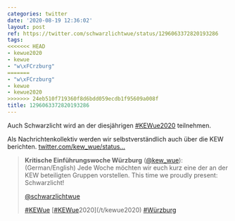 ```yaml
---
categories: twitter
date: '2020-08-19 12:36:02'
layout: post
ref: https://twitter.com/schwarzlichtwue/status/1296063372820193286
tags:
<<<<<<< HEAD
- kewue2020
- kewue
- "w\xFCrzburg"
=======
- "w\xFCrzburg"
- kewue
- kewue2020
>>>>>>> 24eb510f719360f8d6bdd059ecdb1f95609a008f
title: 1296063372820193286
---
```

Auch Schwarzlicht wird an der diesjährigen [#KEWue2020](/t/kewue2020) teilnehmen.



Als Nachrichtenkollektiv werden wir selbstverständlich auch über die KEW berichten. [twitter.com/kew_wue/status…](https://twitter.com/kew_wue/status/1295827718442029056)
> <b>Kritische Einführungswoche Würzburg</b> ([@kew_wue](https://twitter.com/kew_wue)):  
>(German/English) Jede Woche möchten wir euch kurz eine der an der KEW beteiligten Gruppen vorstellen. This time we proudly present:  Schwarzlicht!  
>  
>  
>  
>[@schwarzlichtwue](https://twitter.com/schwarzlichtwue)  
>  
>  
>  
>[#KEWue](/t/kewue) [[#KEWue](/t/kewue)2020](/t/kewue2020) [#Würzburg](/t/würzburg)   

